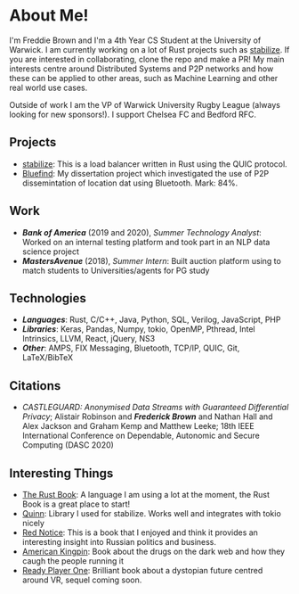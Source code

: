 # About Me!

I'm Freddie Brown and I'm a 4th Year CS Student at the University of Warwick. I am currently working on a lot of Rust projects such as [stabilize](https://github.com/FreddieBrown/stabilize). If you are interested in collaborating, clone the repo and make a PR! My main interests centre around Distributed Systems and P2P networks and how these can be applied to other areas, such as Machine Learning and other real world use cases.

Outside of work I am the VP of Warwick University Rugby League (always looking for new sponsors!). I support Chelsea FC and Bedford RFC.

## Projects

- [stabilize](https://github.com/FreddieBrown/stabilize): This is a load balancer written in Rust using the QUIC protocol.
- [Bluefind](https://github.com/FreddieBrown/Bluefind): My dissertation project which investigated the use of P2P dissemintation of location dat using Bluetooth. Mark: 84%.

## Work

- ***Bank of America*** (2019 and 2020), *Summer Technology Analyst*: Worked on an internal testing platform and took part in an NLP data science project
- ***MastersAvenue*** (2018), *Summer Intern*: Built auction platform using to match students to Universities/agents for PG study

## Technologies

- ***Languages***: Rust, C/C++, Java, Python, SQL, Verilog, JavaScript, PHP
- ***Libraries***: Keras, Pandas, Numpy, tokio, OpenMP, Pthread, Intel Intrinsics, LLVM, React, jQuery, NS3
- ***Other***: AMPS, FIX Messaging, Bluetooth, TCP/IP, QUIC, Git, LaTeX/BibTeX

## Citations

- *CASTLEGUARD: Anonymised Data Streams with Guaranteed Differential Privacy*; Alistair Robinson and ***Frederick Brown*** and Nathan Hall and Alex Jackson and Graham Kemp and Matthew Leeke; 18th IEEE International Conference on Dependable, Autonomic and Secure Computing (DASC 2020)

## Interesting Things

- [The Rust Book](https://doc.rust-lang.org/book/title-page.html): A language I am using a lot at the moment, the Rust Book is a great place to start!
- [Quinn](https://github.com/djc/quinn): Library I used for stabilize. Works well and integrates with tokio nicely
- [Red Notice](https://www.amazon.co.uk/Red-Notice-Became-Putins-Enemy/dp/0593072952): This is a book that I enjoyed and think it provides an interesting insight into Russian politics and business.
- [American Kingpin](https://www.amazon.co.uk/American-Kingpin-Criminal-MasterMind-Behind/dp/1591848148): Book about the drugs on the dark web and how they caugh the people running it
- [Ready Player One](https://www.amazon.co.uk/Ready-Player-One-Ernest-Cline/dp/0099560437/ref=sr_1_1?crid=3FNQPSIKYWPHI&dchild=1&keywords=ready+player+one&qid=1594480135&s=books&sprefix=ready%2Cstripbooks%2C171&sr=1-1): Brilliant book about a dystopian future centred around VR, sequel coming soon.

